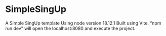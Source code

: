 # SimpleSingUp

A Simple SingUp template
Using node version 18.12.1
Built using Vite.
“npm run dev” will open the localhost:8080 and execute the project.
